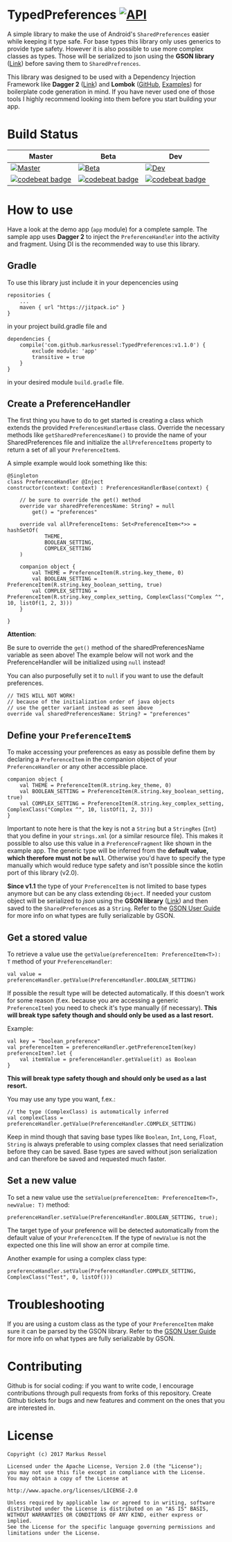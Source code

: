 # TypedPreferences [![API](https://img.shields.io/badge/API-14%2B-brightgreen.svg?style=flat)](https://android-arsenal.com/api?level=14)
A simple library to make the use of Android's ```SharedPreferences``` easier while keeping it type safe.
For base types this library only uses generics to provide type safety.
However it is also possible to use more complex classes as types.
Those will be serialized to json using the **GSON library** ([Link](https://github.com/google/gson)) before saving them to ```SharedPrefrences```.
 
This library was designed to be used with a Dependency Injection Framework like **Dagger 2** ([Link](https://github.com/google/dagger)) and **Lombok** ([GitHub](https://github.com/rzwitserloot/lombok), [Examples](https://projectlombok.org/features/all)) for boilerplate code generation in mind.
If you have never used one of those tools I highly recommend looking into them before you start building your app.

# Build Status

| Master       | Beta | Dev               |
|--------------|------|-------------------|
| [![Master](https://travis-ci.org/markusressel/TypedPreferences.svg?branch=master)](https://travis-ci.org/markusressel/TypedPreferences/branches) | [![Beta](https://travis-ci.org/markusressel/TypedPreferences.svg?branch=beta)](https://travis-ci.org/markusressel/TypedPreferences/branches) | [![Dev](https://travis-ci.org/markusressel/TypedPreferences.svg?branch=dev)](https://travis-ci.org/markusressel/TypedPreferences/branches) |
| [![codebeat badge](https://codebeat.co/badges/3d9e0c73-a078-48bc-8b8a-4a9128df9163)](https://codebeat.co/projects/github-com-markusressel-typedpreferences-master) | [![codebeat badge](https://codebeat.co/badges/f1691217-6add-4abf-a39c-562dbbbbeaeb)](https://codebeat.co/projects/github-com-markusressel-typedpreferences-beta) | [![codebeat badge](https://codebeat.co/badges/bdfcb8d6-75e4-4b51-9a72-5f6a975859d3)](https://codebeat.co/projects/github-com-markusressel-typedpreferences-dev) |



# How to use
Have a look at the demo app (```app```  module) for a complete sample.
The sample app uses **Dagger 2** to inject the ```PreferenceHandler``` into the activity and fragment.
Using DI is the recommended way to use this library.

## Gradle
To use this library just include it in your depencencies using

    repositories {
        ...
        maven { url "https://jitpack.io" }
    }

in your project build.gradle file and

    dependencies {
        compile('com.github.markusressel:TypedPreferences:v1.1.0') {
            exclude module: 'app'
            transitive = true
        }
    }

in your desired module ```build.gradle``` file.

## Create a PreferenceHandler
The first thing you have to do to get started is creating a class which extends the provided ```PreferencesHandlerBase``` class.
Override the necessary methods like ```getSharedPreferencesName()``` to provide the name of your SharedPreferences file and initialize the ```allPreferenceItems``` property to return a set of all your ```PreferenceItem```s.

A simple example would look something like this:
```
@Singleton
class PreferenceHandler @Inject
constructor(context: Context) : PreferencesHandlerBase(context) {

    // be sure to override the get() method
    override var sharedPreferencesName: String? = null
        get() = "preferences"

    override val allPreferenceItems: Set<PreferenceItem<*>> = hashSetOf(
            THEME,
            BOOLEAN_SETTING,
            COMPLEX_SETTING
    )

    companion object {
        val THEME = PreferenceItem(R.string.key_theme, 0)
        val BOOLEAN_SETTING = PreferenceItem(R.string.key_boolean_setting, true)
        val COMPLEX_SETTING = PreferenceItem(R.string.key_complex_setting, ComplexClass("Complex ^", 10, listOf(1, 2, 3)))
    }

}
```

**Attention**:

Be sure to override the ```get()``` method of the sharedPreferencesName variable as seen above!
The example below will not work and the PreferenceHandler will be initialized using ```null``` instead!

You can also purposefully set it to ```null``` if you want to use the default preferences.

```
// THIS WILL NOT WORK!
// because of the initialization order of java objects
// use the getter variant instead as seen above
override val sharedPreferencesName: String? = "preferences"
```

## Define your ```PreferenceItem```s

To make accessing your preferences as easy as possible define them by declaring a ```PreferenceItem``` in the companion object of your ```PreferenceHandler``` or any other accessible place.
```
companion object {
    val THEME = PreferenceItem(R.string.key_theme, 0)
    val BOOLEAN_SETTING = PreferenceItem(R.string.key_boolean_setting, true)
    val COMPLEX_SETTING = PreferenceItem(R.string.key_complex_setting, ComplexClass("Complex ^", 10, listOf(1, 2, 3)))
}
```

Important to note here is that the key is not a ```String``` but a ```StringRes``` (```Int```) that you define in your ```strings.xml``` (or a similar resource file). This makes it possible to also use this value in a ```PreferenceFragment``` like shown in the example app.
The generic type will be inferred from the **default value, which therefore must not be ```null```**. Otherwise you'd have to specify the type manually which would reduce type safety and isn't possible since the kotlin port of this library (v2.0).
 
**Since v1.1** the type of your ```PreferenceItem``` is not limited to base types anymore but can be any class extending ```Object```.
If needed your custom object will be serialized to *json* using the **GSON library** ([Link](https://github.com/google/gson)) and then saved to the ```SharedPreference```s as a ```String```.
Refer to the [GSON User Guide](https://github.com/google/gson/blob/master/UserGuide.md) for more info on what types are fully serializable by GSON.

## Get a stored value

To retrieve a value use the ```getValue(preferenceItem: PreferenceItem<T>): T``` method of your ```PreferenceHandler```:
```
val value = preferenceHandler.getValue(PreferenceHandler.BOOLEAN_SETTING)
```

If possible the result type will be detected automatically.
If this doesn't work for some reason (f.ex. because you are accessing a generic ```PreferenceItem```) you need to check it's type manually (if necessary).
**This will break type safety though and should only be used as a last resort.**

Example:
```
val key = "boolean_preference"
val preferenceItem = preferenceHandler.getPreferenceItem(key)
preferenceItem?.let {
    val itemValue = preferenceHandler.getValue(it) as Boolean
}
```
**This will break type safety though and should only be used as a last resort.**

You may use any type you want, f.ex.:
```
// the type (ComplexClass) is automatically inferred
val complexClass = preferenceHandler.getValue(PreferenceHandler.COMPLEX_SETTING)
```

Keep in mind though that saving base types like ```Boolean```, ```Int```, ```Long```, ```Float```, ```String``` is always preferable to using complex classes that need serialization before they can be saved.
Base types are saved without json serialization and can therefore be saved and requested much faster.

## Set a new value

To set a new value use the ```setValue(preferenceItem: PreferenceItem<T>, newValue: T)``` method:
```
preferenceHandler.setValue(PreferenceHandler.BOOLEAN_SETTING, true);
```

The target type of your preference will be detected automatically from the default value of your ```PreferenceItem```.
If the type of ```newValue``` is not the expected one this line will show an error at compile time.

Another example for using a complex class type:
```
preferenceHandler.setValue(PreferenceHandler.COMPLEX_SETTING, ComplexClass("Test", 0, listOf()))
```


# Troubleshooting

If you are using a custom class as the type of your ```PreferenceItem``` make sure it can be parsed by the GSON library.
Refer to the [GSON User Guide](https://github.com/google/gson/blob/master/UserGuide.md) for more info on what types are fully serializable by GSON.

# Contributing

Github is for social coding: if you want to write code, I encourage contributions through pull requests from forks of this repository. Create Github tickets for bugs and new features and comment on the ones that you are interested in.

# License

    Copyright (c) 2017 Markus Ressel

    Licensed under the Apache License, Version 2.0 (the "License");
    you may not use this file except in compliance with the License.
    You may obtain a copy of the License at
    
    http://www.apache.org/licenses/LICENSE-2.0
    
    Unless required by applicable law or agreed to in writing, software
    distributed under the License is distributed on an "AS IS" BASIS,
    WITHOUT WARRANTIES OR CONDITIONS OF ANY KIND, either express or implied.
    See the License for the specific language governing permissions and
    limitations under the License.
